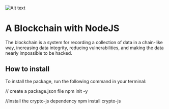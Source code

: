 ![Alt text](https://th.bing.com/th/id/R.225dc61b90e76e12a6ea1818a469db7e?rik=%2fMerPS8Jvj0npw&pid=ImgRaw&r=0)

# A Blockchain with NodeJS

The blockchain is a system for recording a collection of data in a chain-like way, increasing data integrity, reducing vulnerabilities, and making the data nearly impossible to be hacked.

## How to install

To install the package, run the following command in your terminal:

// create a package.json file
npm init -y

//install the crypto-js dependency
npm install crypto-js
